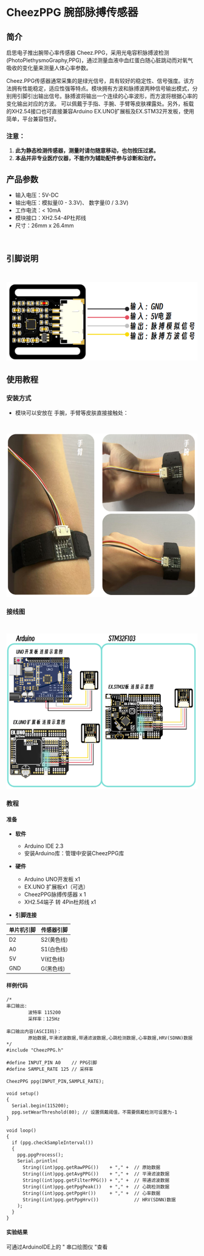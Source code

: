 # CheezPPG 腕部脉搏传感器

## 简介
 
启思电子推出腕带心率传感器 Cheez.PPG，采用光电容积脉搏波检测(PhotoPlethysmoGraphy,PPG)，通过测量血液中血红蛋白随心脏跳动而对氧气吸收的变化量来测量人体心率参数。

Cheez.PPG传感器通常采集的是绿光信号，具有较好的稳定性、信号强度。该方法拥有性能稳定，适应性强等特点。模块拥有方波和脉搏波两种信号输出模式，分别用引脚引出输出信号。脉搏波将输出一个连续的心率波形，而方波将根据心率的变化输出对应的方波。
可以佩戴于手指、手腕、手臂等皮肤裸露处。另外，板载的XH2.54接口也可直接兼容Arduino EX.UNO扩展板及EX.STM32开发板，使用简单，平台兼容性好。

### 注意： 
1. **此为静态检测传感器，测量时请勿随意移动，也勿按压过紧。**
2. **本品并非专业医疗仪器，不能作为辅助配件参与诊断和治疗。**

## 产品参数 
- 输入电压：5V-DC
- 输出电压：模拟量(0 - 3.3V)、 数字量(0 / 3.3V)
- 工作电流：< 10mA
- 模块接口：XH2.54-4P杜邦线  
- 尺寸：26mm x 26.4mm 
<br/>

## 引脚说明
<br/>

![image](./img/cheezPPG_1.png)

## 使用教程

### 安装方式

* 模块可以安放在 手腕，手臂等皮肤直接接触处： 
<br/>

![image](./img/cheezPPG_2.png) 

### 接线图  
<br/>

![image](./img/cheezPPG_3.png) 

### 教程

#### 准备

- **软件** 
  * Arduino IDE 2.3
  * 安装Arduino库：管理中安装CheezPPG库 
  
  
- **硬件**
  - Arduino UNO开发板 x1
  - EX.UNO 扩展板x1（可选）
  - CheezPPG脉搏传感器 x 1 
  - XH2.54端子 转 4Pin杜邦线 x1 

- **引脚连接**  
  
|单片机引脚|传感器引脚|
|--|--|
|D2| S2(黄色线)|
|A0| S1(白色线)|
|5V| V(红色线)|
|GND| G(黑色线)|

#### 样例代码

```c_cpp
/* 
串口输出:
        波特率 115200
        采样率：125Hz 

串口输出内容(ASCII码)：
        原始数据,平滑滤波数据,带通滤波数据,心跳检测数据,心率数据,HRV(SDNN)数据
*/
#include "CheezPPG.h"
 
#define INPUT_PIN A0    // PPG引脚
#define SAMPLE_RATE 125 // 采样率

CheezPPG ppg(INPUT_PIN,SAMPLE_RATE);  

void setup() 
{
  Serial.begin(115200); 
  ppg.setWearThreshold(80); // 设置佩戴阈值，不需要佩戴检测可设置为-1
}

void loop() 
{   
  if (ppg.checkSampleInterval()) 
  {  
    ppg.ppgProcess();
    Serial.println(
      String((int)ppg.getRawPPG())    + "," +  // 原始数据
      String((int)ppg.getAvgPPG())    + "," +  // 平滑滤波数据
      String((int)ppg.getFilterPPG()) + "," +  // 带通滤波数据
      String((int)ppg.getPpgPeak())   + "," +  // 心跳检测数据
      String((int)ppg.getPpgHr())     + "," +  // 心率数据
      String((int)ppg.getPpgHrv())             // HRV(SDNN)数据
    );
  }   
}
```

#### 实验结果

可通过ArduinoIDE上的 " 串口绘图仪 "查看

<br/>

